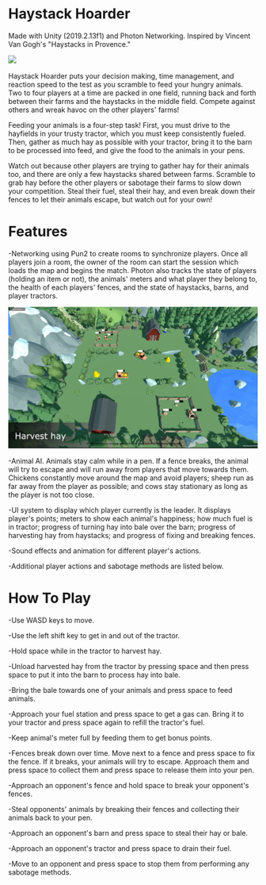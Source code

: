 # Haystack Hoarder

Made with Unity (2019.2.13f1) and Photon Networking. Inspired by Vincent Van Gogh's "Haystacks in Provence."

![](Images/Title.png)

Haystack Hoarder puts your decision making, time management, and reaction speed to the test as you scramble to feed your hungry animals. Two to four players at a time are packed in one field, running back and forth between their farms and the haystacks in the middle field. Compete against others and wreak havoc on the other players' farms!

Feeding your animals is a four-step task! First, you must drive to the hayfields in your trusty tractor, which you must keep consistently fueled. Then, gather as much hay as possible with your tractor, bring it to the barn to be processed into feed, and give the food to the animals in your pens. 

Watch out because other players are trying to gather hay for their animals too, and there are only a few haystacks shared between farms. Scramble to grab hay before the other players or sabotage their farms to slow down your competition. Steal their fuel, steal their hay, and even break down their fences to let their animals escape, but watch out for your own!

# Features

-Networking using Pun2 to create rooms to synchronize players. Once all players join a room, the owner of the room can start the session which loads the map and begins the match. Photon also tracks the state of players (holding an item or not), the animals' meters and what player they belong to, the health of each players' fences, and the state of haystacks, barns, and player tractors.

![](Images/Game.png)

-Animal AI. Animals stay calm while in a pen. If a fence breaks, the animal will try to escape and will run away from players that move towards them. Chickens constantly move around the map and avoid players; sheep run as far away from the player as possible; and cows stay stationary as long as the player is not too close.

-UI system to display which player currently is the leader. It displays player's points; meters to show each animal's happiness; how much fuel is in tractor; progress of turning hay into bale over the barn; progress of harvesting hay from haystacks; and progress of fixing and breaking fences.

-Sound effects and animation for different player's actions.

-Additional player actions and sabotage methods are listed below.

# How To Play

-Use WASD keys to move.

-Use the left shift key to get in and out of the tractor.

-Hold space while in the tractor to harvest hay.

-Unload harvested hay from the tractor by pressing space and then press space to put it into the
barn to process hay into bale.

-Bring the bale towards one of your animals and press space to feed animals.

-Approach your fuel station and press space to get a gas can. Bring it to your tractor and press space again to refill the tractor's fuel.

-Keep animal's meter full by feeding them to get bonus points.

-Fences break down over time. Move next to a fence and press space to fix the fence. If it breaks, your animals will try to escape. Approach them and press space to collect them and press space to release them into your pen.

-Approach an opponent's fence and hold space to break your opponent's fences.

-Steal opponents' animals by breaking their fences and collecting their animals back to your pen.

-Approach an opponent's barn and press space to steal their hay or bale.

-Approach an opponent's tractor and press space to drain their fuel.

-Move to an opponent and press space to stop them from performing any sabotage methods.




